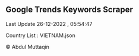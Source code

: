 

## Google Trends Keywords Scraper 
 
Last Update 26-12-2022 , 05:54:47

Country List :
VIETNAM.json



© Abdul Muttaqin 
